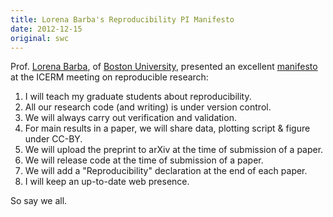 ```yaml
---
title: Lorena Barba's Reproducibility PI Manifesto
date: 2012-12-15
original: swc
---
```

<p>Prof. <a href="http://barbagroup.bu.edu/">Lorena Barba</a>, of <a href="http://www.bu.edu">Boston University</a>, presented an excellent <a href="http://figshare.com/articles/Reproducibility_PI_Manifesto/104539">manifesto</a> at the ICERM meeting on reproducible research:</p>
<ol>
  <li>I will teach my graduate students about reproducibility.</li>
  <li>All our research code (and writing) is under version control.</li>
  <li>We will always carry out verification and validation.</li>
  <li>For main results in a paper, we will share data, plotting script &amp; figure under CC-BY.</li>
  <li>We will upload the preprint to arXiv at the time of submission of a paper.</li>
  <li>We will release code at the time of submission of a paper.</li>
  <li>We will add a "Reproducibility" declaration at the end of each paper.</li>
  <li>I will keep an up-to-date web presence.</li>
</ol>
<p>So say we all.</p>
